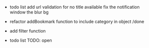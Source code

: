 - todo list
    add url validation for no title available
    fix the notification window the blur bg

- refactor addBookmark function to include category in object /done
- add filter function

- todo list
TODO: open 